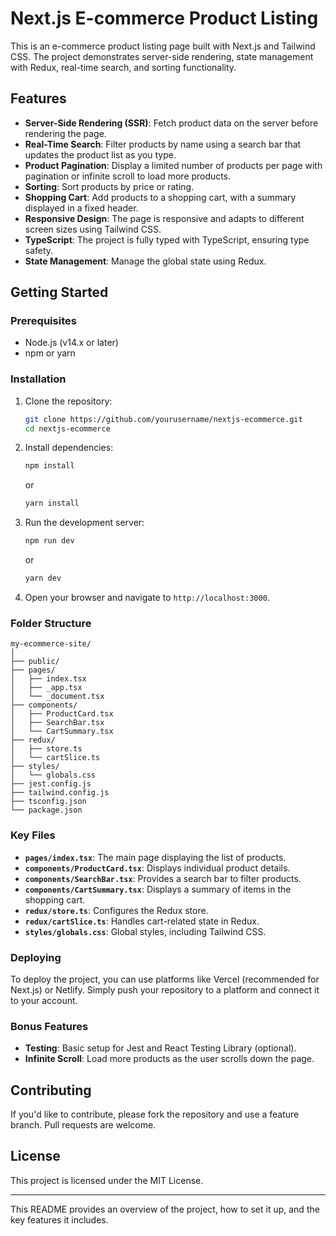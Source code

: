
# **Next.js E-commerce Product Listing**

This is an e-commerce product listing page built with Next.js and Tailwind CSS. The project demonstrates server-side rendering, state management with Redux, real-time search, and sorting functionality.

## **Features**

- **Server-Side Rendering (SSR)**: Fetch product data on the server before rendering the page.
- **Real-Time Search**: Filter products by name using a search bar that updates the product list as you type.
- **Product Pagination**: Display a limited number of products per page with pagination or infinite scroll to load more products.
- **Sorting**: Sort products by price or rating.
- **Shopping Cart**: Add products to a shopping cart, with a summary displayed in a fixed header.
- **Responsive Design**: The page is responsive and adapts to different screen sizes using Tailwind CSS.
- **TypeScript**: The project is fully typed with TypeScript, ensuring type safety.
- **State Management**: Manage the global state using Redux.

## **Getting Started**

### **Prerequisites**

- Node.js (v14.x or later)
- npm or yarn

### **Installation**

1. Clone the repository:

    ```bash
    git clone https://github.com/yourusername/nextjs-ecommerce.git
    cd nextjs-ecommerce
    ```

2. Install dependencies:

    ```bash
    npm install
    ```

    or

    ```bash
    yarn install
    ```

3. Run the development server:

    ```bash
    npm run dev
    ```

    or

    ```bash
    yarn dev
    ```

4. Open your browser and navigate to `http://localhost:3000`.

### **Folder Structure**

```
my-ecommerce-site/
│
├── public/
├── pages/
│   ├── index.tsx
│   ├── _app.tsx
│   └── _document.tsx
├── components/
│   ├── ProductCard.tsx
│   ├── SearchBar.tsx
│   └── CartSummary.tsx
├── redux/
│   ├── store.ts
│   └── cartSlice.ts
├── styles/
│   └── globals.css
├── jest.config.js
├── tailwind.config.js
├── tsconfig.json
└── package.json
```

### **Key Files**

- **`pages/index.tsx`**: The main page displaying the list of products.
- **`components/ProductCard.tsx`**: Displays individual product details.
- **`components/SearchBar.tsx`**: Provides a search bar to filter products.
- **`components/CartSummary.tsx`**: Displays a summary of items in the shopping cart.
- **`redux/store.ts`**: Configures the Redux store.
- **`redux/cartSlice.ts`**: Handles cart-related state in Redux.
- **`styles/globals.css`**: Global styles, including Tailwind CSS.

### **Deploying**

To deploy the project, you can use platforms like Vercel (recommended for Next.js) or Netlify. Simply push your repository to a platform and connect it to your account.

### **Bonus Features**

- **Testing**: Basic setup for Jest and React Testing Library (optional).
- **Infinite Scroll**: Load more products as the user scrolls down the page.

## **Contributing**

If you'd like to contribute, please fork the repository and use a feature branch. Pull requests are welcome.

## **License**

This project is licensed under the MIT License.

---

This README provides an overview of the project, how to set it up, and the key features it includes.